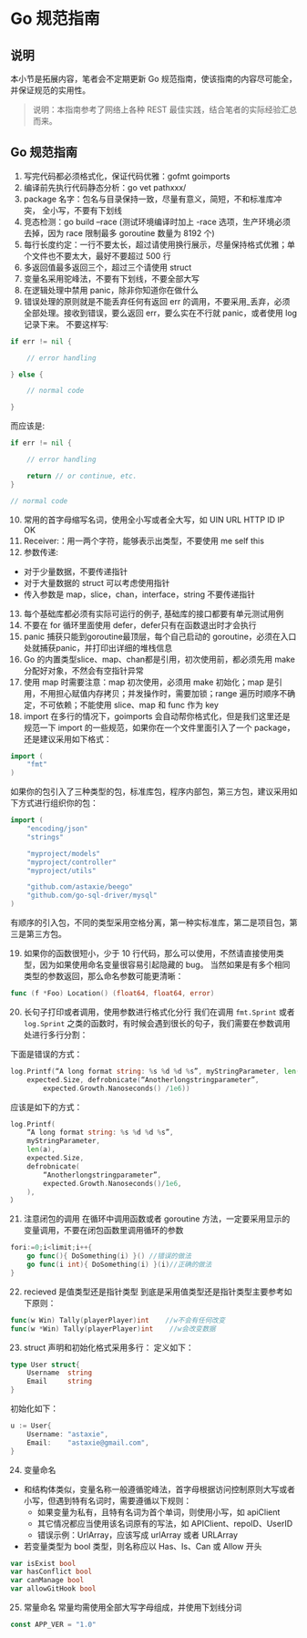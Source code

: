# Go 规范指南

## 说明

本小节是拓展内容，笔者会不定期更新 Go 规范指南，使该指南的内容尽可能全，并保证规范的实用性。
> 说明：本指南参考了网络上各种 REST 最佳实践，结合笔者的实际经验汇总而来。


## Go 规范指南

1. 写完代码都必须格式化，保证代码优雅：gofmt goimports
2. 编译前先执行代码静态分析：go vet pathxxx/
3. package 名字：包名与目录保持一致，尽量有意义，简短，不和标准库冲突， 全小写，不要有下划线
4. 竞态检测：go build –race (测试环境编译时加上 -race 选项，生产环境必须去掉，因为 race 限制最多 goroutine 数量为 8192 个)
5. 每行长度约定：一行不要太长，超过请使用换行展示，尽量保持格式优雅；单个文件也不要太大，最好不要超过 500 行
6. 多返回值最多返回三个，超过三个请使用 struct
7. 变量名采用驼峰法，不要有下划线，不要全部大写
8. 在逻辑处理中禁用 panic，除非你知道你在做什么
9. 错误处理的原则就是不能丢弃任何有返回 err 的调用，不要采用_丢弃，必须全部处理。接收到错误，要么返回 err，要么实在不行就 panic，或者使用 log 记录下来。
不要这样写:

```go
if err != nil {

    // error handling

} else {

    // normal code

}
```

而应该是:

```go
if err != nil {

    // error handling

    return // or continue, etc.
}

// normal code
```

10. 常用的首字母缩写名词，使用全小写或者全大写，如 UIN URL HTTP ID IP OK
11. Receiver:：用一两个字符，能够表示出类型，不要使用 me self this
12. 参数传递:
+ 对于少量数据，不要传递指针
+ 对于大量数据的 struct 可以考虑使用指针
+ 传入参数是 map，slice，chan，interface，string 不要传递指针
13. 每个基础库都必须有实际可运行的例子, 基础库的接口都要有单元测试用例
14. 不要在 for 循环里面使用 defer，defer只有在函数退出时才会执行
15. panic 捕获只能到goroutine最顶层，每个自己启动的 goroutine，必须在入口处就捕获panic，并打印出详细的堆栈信息
16. Go 的内置类型slice、map、chan都是引用，初次使用前，都必须先用 make 分配好对象，不然会有空指针异常
17. 使用 map 时需要注意：map 初次使用，必须用 make 初始化；map 是引用，不用担心赋值内存拷贝；并发操作时，需要加锁；range 遍历时顺序不确定，不可依赖；不能使用 slice、map 和 func 作为 key
18. import 在多行的情况下，goimports 会自动帮你格式化，但是我们这里还是规范一下 import 的一些规范，如果你在一个文件里面引入了一个 package，还是建议采用如下格式：

```go
import (
    "fmt"
)
```

如果你的包引入了三种类型的包，标准库包，程序内部包，第三方包，建议采用如下方式进行组织你的包：

```go
import (
    "encoding/json"
    "strings"

    "myproject/models"
    "myproject/controller"
    "myproject/utils"

    "github.com/astaxie/beego"
    "github.com/go-sql-driver/mysql"
)   
```

有顺序的引入包，不同的类型采用空格分离，第一种实标准库，第二是项目包，第三是第三方包。

19. 如果你的函数很短小，少于 10 行代码，那么可以使用，不然请直接使用类型，因为如果使用命名变量很容易引起隐藏的 bug。
当然如果是有多个相同类型的参数返回，那么命名参数可能更清晰：

```go
func (f *Foo) Location() (float64, float64, error)
```

20. 长句子打印或者调用，使用参数进行格式化分行
我们在调用 `fmt.Sprint` 或者 `log.Sprint` 之类的函数时，有时候会遇到很长的句子，我们需要在参数调用处进行多行分割：

下面是错误的方式：

```go
log.Printf(“A long format string: %s %d %d %s”, myStringParameter, len(a),
    expected.Size, defrobnicate(“Anotherlongstringparameter”,
        expected.Growth.Nanoseconds() /1e6))
```

应该是如下的方式：

```go
log.Printf( 
    “A long format string: %s %d %d %s”, 
    myStringParameter,
    len(a),
    expected.Size,
    defrobnicate(
        “Anotherlongstringparameter”,
        expected.Growth.Nanoseconds()/1e6, 
    ),
）   
```

21. 注意闭包的调用
在循环中调用函数或者 goroutine 方法，一定要采用显示的变量调用，不要在闭包函数里调用循环的参数

```go
fori:=0;i<limit;i++{
    go func(){ DoSomething(i) }() //错误的做法
    go func(i int){ DoSomething(i) }(i)//正确的做法
}
```

22. recieved 是值类型还是指针类型
到底是采用值类型还是指针类型主要参考如下原则：

```go
func(w Win) Tally(playerPlayer)int    //w不会有任何改变 
func(w *Win) Tally(playerPlayer)int    //w会改变数据
```
23. struct 声明和初始化格式采用多行：
定义如下：

```go
type User struct{
    Username  string
    Email     string
}
```
初始化如下：

```go
u := User{
    Username: "astaxie",
    Email:    "astaxie@gmail.com",
}
```

24. 变量命名
+ 和结构体类似，变量名称一般遵循驼峰法，首字母根据访问控制原则大写或者小写，但遇到特有名词时，需要遵循以下规则：
  + 如果变量为私有，且特有名词为首个单词，则使用小写，如 apiClient
  + 其它情况都应当使用该名词原有的写法，如 APIClient、repoID、UserID
  + 错误示例：UrlArray，应该写成 urlArray 或者 URLArray
+ 若变量类型为 bool 类型，则名称应以 Has、Is、Can 或 Allow 开头

```go
var isExist bool
var hasConflict bool
var canManage bool
var allowGitHook bool
```
25. 常量命名
常量均需使用全部大写字母组成，并使用下划线分词

```go
const APP_VER = "1.0"
```
